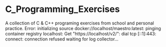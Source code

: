 # C_Programming_Exercises
A collection of C &amp; C++ programing exercises from school and personal practice.
Error: initializing source docker://localhost/maestro:latest: pinging container registry localhost: Get "https://localhost/v2/": dial tcp [::1]:443: connect: connection refused waiting for log collector...
